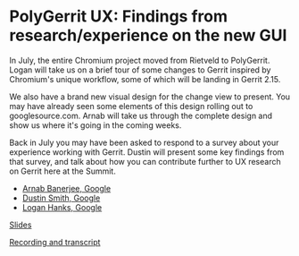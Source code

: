 # PolyGerrit UX: Findings from research/experience on the new GUI

In July, the entire Chromium project moved from Rietveld to PolyGerrit.
Logan will take us on a brief tour of some changes to Gerrit inspired by
Chromium's unique workflow, some of which will be landing in Gerrit 2.15.

We also have a brand new visual design for the change view to present.
You may have already seen some elements of this design rolling out to
googlesource.com. Arnab will take us through the complete design and show
us where it's going in the coming weeks.

Back in July you may have been asked to respond to a survey about your
experience working with Gerrit. Dustin will present some key findings
from that survey, and talk about how you can contribute further to UX
research on Gerrit here at the Summit.

* [Arnab Banerjee, Google](../speakers.md#arnabb)
* [Dustin Smith, Google](../speakers.md#smithdc)
* [Logan Hanks, Google](../speakers.md#logan)

[Slides](https://docs.google.com/presentation/d/17q-ygGioZi_5DITLyELa8oaOr22e15AHy8cq6XTZ0nY/edit?usp=sharing)

[Recording and transcript](https://gitenterprise.me/2017/10/19/gerrit-user-summit-polygerrit-ux/)
